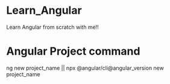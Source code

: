 # Learn_Angular
Learn Angular from scratch with me!!

# Angular Project command
ng new project_name  || npx @angular/cli@angular_version new project_name

